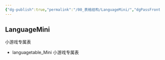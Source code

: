 ```yaml
---
{"dg-publish":true,"permalink":"/00_表格结构/LanguageMini/","dgPassFrontmatter":true}
---
```


## LanguageMini
小游戏专属表
+ languagetable_Mini 小游戏专属表
